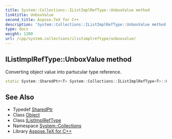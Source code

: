 ```yaml
---
title: System::Collections::IListImplRefType::UnboxValue method
linktitle: UnboxValue
second_title: Aspose.TeX for C++
description: 'System::Collections::IListImplRefType::UnboxValue method. Converting object value into partucular type reference in C++.'
type: docs
weight: 1200
url: /cpp/system.collections/ilistimplreftype/unboxvalue/
---
```

## IListImplRefType::UnboxValue method


Converting object value into partucular type reference.

```cpp
static System::SharedPtr<T> System::Collections::IListImplRefType<T>::UnboxValue(System::SharedPtr<System::Object> value)
```

## See Also

* Typedef [SharedPtr](../../../system/sharedptr/)
* Class [Object](../../../system/object/)
* Class [IListImplRefType](../)
* Namespace [System::Collections](../../)
* Library [Aspose.TeX for C++](../../../)
